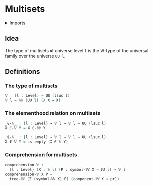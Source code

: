 # Multisets

<details><summary>Imports</summary>
```agda
module trees.multisets where
open import foundation.dependent-pair-types
open import foundation.empty-types
open import foundation.functions
open import foundation.universe-levels
open import trees.elementhood-relation-w-types
open import trees.w-types
```
</details>

## Idea

The type of multisets of universe level `l` is the W-type of the universal family over the universe `UU l`.

## Definitions

### The type of multisets

```agda
𝕍 : (l : Level) → UU (lsuc l)
𝕍 l = 𝕎 (UU l) (λ X → X)
```

### The elementhood relation on multisets

```agda
_∈-𝕍_ : {l : Level} → 𝕍 l → 𝕍 l → UU (lsuc l)
X ∈-𝕍 Y = X ∈-𝕎 Y

_∉-𝕍_ : {l : Level} → 𝕍 l → 𝕍 l → UU (lsuc l)
X ∉-𝕍 Y = is-empty (X ∈-𝕍 Y)
```

### Comprehension for multisets

```agda
comprehension-𝕍 :
  {l : Level} (X : 𝕍 l) (P : symbol-𝕎 X → UU l) → 𝕍 l
comprehension-𝕍 X P =
  tree-𝕎 (Σ (symbol-𝕎 X) P) (component-𝕎 X ∘ pr1)
```
